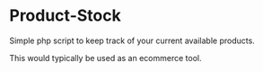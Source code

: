 # Product-Stock

Simple php script to keep track of your current available products.

This would typically be used as an ecommerce tool.
